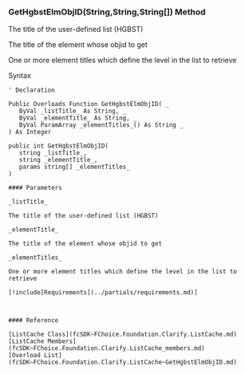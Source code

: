 ﻿### GetHgbstElmObjID(String,String,String\[\]) Method

The title of the user-defined list (HGBST)

The title of the element whose objid to get

One or more element titles which define the level in the list to retrieve

Syntax

```vbnet
' Declaration

Public Overloads Function GetHgbstElmObjID( _
   ByVal _listTitle_ As String, _
   ByVal _elementTitle_ As String, _
   ByVal ParamArray _elementTitles_() As String _
) As Integer

public int GetHgbstElmObjID( 
   string _listTitle_,
   string _elementTitle_,
   params string[] _elementTitles_
)

#### Parameters

_listTitle_

The title of the user-defined list (HGBST)

_elementTitle_

The title of the element whose objid to get

_elementTitles_

One or more element titles which define the level in the list to retrieve

[!include[Requirements](../partials/requirements.md)]



#### Reference

[ListCache Class](fcSDK~FChoice.Foundation.Clarify.ListCache.md)  
[ListCache Members](fcSDK~FChoice.Foundation.Clarify.ListCache_members.md)  
[Overload List](fcSDK~FChoice.Foundation.Clarify.ListCache~GetHgbstElmObjID.md)